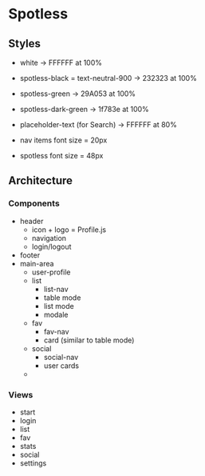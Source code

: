 # Spotless

## Styles
- white -> FFFFFF at 100%
- spotless-black = text-neutral-900 -> 232323 at 100%
- spotless-green -> 29A053 at 100%
- spotless-dark-green -> 1f783e at 100%
- placeholder-text (for Search) -> FFFFFF at 80%

- nav items font size = 20px
- spotless font size = 48px


## Architecture
### Components
- header
  - icon + logo = Profile.js
  - navigation
  - login/logout
- footer
- main-area
  - user-profile
  - list
    - list-nav
    - table mode
    - list mode
    - modale
  - fav
    - fav-nav
    - card (similar to table mode)
  - social
    - social-nav
    - user cards
  - 
### Views
- start
- login
- list
- fav
- stats
- social
- settings